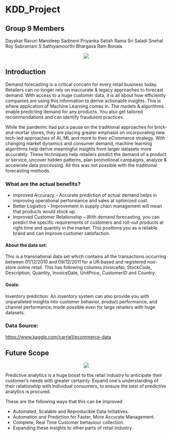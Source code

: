 # KDD_Project

## Group 9 Members
Dayakar Ravuri
Manideep Sadineni 
Priyanka Satish 
Rama Sri Saladi 
Snehal Roy 
Subramani S Sathiyamoorthi 
Bhargava Ram Bonala


<p align="center">
  <img src="https://www.pixelpool.com/wp-content/uploads/2018/12/retail-solutions-770x516.png" />
</p>

## Introduction
Demand forecasting is a critical concern for every retail business today. Retailers can no longer rely on inaccurate & legacy approaches to forecast demand. With access to a huge customer data, it is all about how efficiently companies are using this information to derive actionable insights. This is where application of Machine Learning comes in. The models & algorithms enable predicting demand for any products. You also get tailored recommendations and can identify fraudulent practices.

While the pandemic had put a pause on the traditional approaches for brick-and-mortar stores, they are placing greater emphasis on incorporating new tech-led approaches of AI, ML and more to their eCommerce strategy. With changing market dynamics and consumer demand, machine learning algorithms help derive meaningful insights from larger datasets more accurately. These techniques help retailers predict the demand of a product or service, uncover hidden patterns, plan promotional campaigns, analyze & accelerate data processing. All this was not possible with the traditional forecasting methods.

  ### What are the actual benefits?
  * Improved Accuracy – Accurate prediction of actual demand helps in improving operational performance and sales at optimized cost.
  * Better Logistics – Improvement in supply chain management will mean that products would stock up.
  * Improved Customer Relationship – With demand forecasting, you can predict the specific requirements of customers and roll-out products at right time and quantity in the market. This positions you as a reliable brand and can improve customer satisfaction.

#### About the data set:
This is a transnational data set which contains all the transactions occurring between 01/12/2010 and 09/12/2011 for a UK-based and registered non-store online retail. This has following columns InvoiceNo, StockCode, Description, Quantity, InvoiceDate, UnitPrice, CustomerID and Country.

#### Goals:
Inventory prediction:
  An inventory system can also provide you with unparalleled insights into customer behavior, product performance, and channel performance, made possible even for large retailers with huge datasets.

### Data Source:
https://www.kaggle.com/carrie1/ecommerce-data

## Future Scope

<p align="center">
  <img src="https://www.comtecinfo.com/rpa/wp-content/uploads/2017/10/How-Data-Analytics-in-Retail-Industry-Can-Help-You-Predict-the-Future.jpg" />
</p>

Predictive analytics is a huge boost to the retail industry to anticipate their customer’s needs with greater certainty. Expand one's understanding of their relationship with individual consumers, to ensure the best of predictive analytics is procured. 

These are the following ways that this can be improved
* Automated, Scalable and Reproducible Data Initiatives.
* Automation and Prediction for Faster, More Accurate Management.
* Complete, Real Time Customer behaviour collection.
* Expanding these insights to other parts of retail industry.
